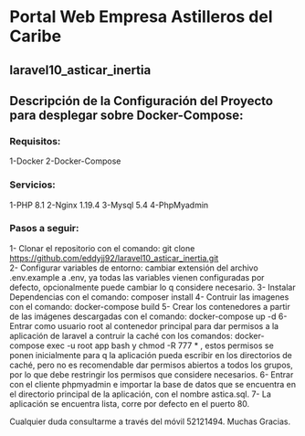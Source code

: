 # Portal Web Empresa Astilleros del Caribe
## laravel10_asticar_inertia

## Descripción de la Configuración del Proyecto para desplegar sobre Docker-Compose:

### Requisitos:
1-Docker
2-Docker-Compose

### Servicios:
1-PHP 8.1
2-Nginx 1.19.4
3-Mysql 5.4
4-PhpMyadmin

### Pasos a seguir:

1- Clonar el repositorio con el comando: git clone https://github.com/eddyjj92/laravel10_asticar_inertia.git  
2- Configurar variables de entorno: cambiar extensión del archivo .env.example a .env, ya todas las variables vienen 
configuradas por defecto, opcionalmente puede cambiar lo q considere necesario.
3- Instalar Dependencias con el comando: composer install
4- Contruir las imagenes con el comando: docker-compose build
5- Crear los contenedores a partir de las imágenes descargadas con el comando: docker-compose up -d
6- Entrar como usuario root al contenedor principal para dar permisos a la aplicación de laravel a contruir la caché con los comandos: docker-compose exec -u root app bash y chmod -R 777 * , estos permisos se ponen inicialmente para q la aplicación pueda escribir en los directorios de caché, pero no es recomendable dar permisos abiertos a todos los grupos, por lo que debe restringir los permisos que considere necesarios.
6- Entrar con el cliente phpmyadmin e importar la base de datos que se encuentra en el directorio principal de la aplicación, con el nombre astica.sql.
7- La aplicación se encuentra lista, corre por defecto en el puerto 80.

Cualquier duda consultarme a través del móvil 52121494.
Muchas Gracias.
